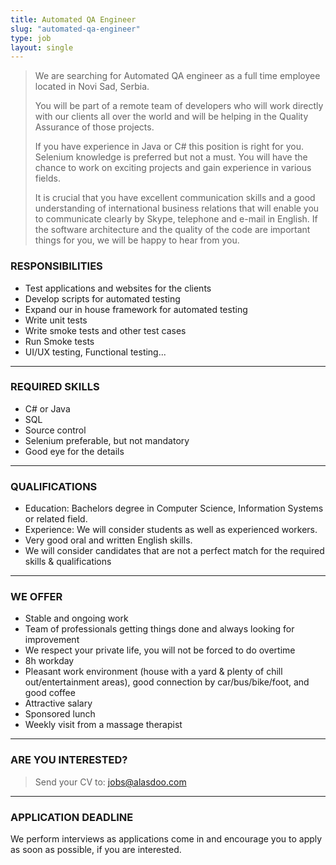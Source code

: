 ```yaml
---
title: Automated QA Engineer
slug: "automated-qa-engineer"
type: job
layout: single
---
```


> We are searching for Automated QA engineer as a full time employee located in Novi Sad, Serbia.
>
> You will be part of a remote team of developers who will work directly with our clients all over the world and will be helping in the Quality Assurance of those projects.
>
> If you have experience in Java or C# this position is right for you. Selenium knowledge is preferred but not a must. You will have the chance to work on exciting projects and gain experience in various fields.
>
> It is crucial that you have excellent communication skills and a good understanding of international business relations that will enable you to communicate clearly by Skype, telephone and e-mail in English. If the software architecture and the quality of the code are important things for you, we will be happy to hear from you.

### RESPONSIBILITIES
* Test applications and websites for the clients
* Develop scripts for automated testing
* Expand our in house framework for automated testing
* Write unit tests
* Write smoke tests and other test cases
* Run Smoke tests
* UI/UX testing, Functional testing...

---
### REQUIRED SKILLS
* C# or Java
* SQL
* Source control
* Selenium preferable, but not mandatory
* Good eye for the details

---
### QUALIFICATIONS
* Education: Bachelors degree in Computer Science, Information Systems or related field.
* Experience: We will consider students as well as experienced workers.
* Very good oral and written English skills.
* We will consider candidates that are not a perfect match for the required skills & qualifications

---
### WE OFFER
* Stable and ongoing work
* Team of professionals getting things done and always looking for improvement
* We respect your private life, you will not be forced to do overtime
* 8h workday
* Pleasant work environment (house with a yard & plenty of chill out/entertainment areas), good connection by car/bus/bike/foot, and good coffee
* Attractive salary
* Sponsored lunch
* Weekly visit from a massage therapist

---
### ARE YOU INTERESTED?
> Send your CV to: <jobs@alasdoo.com>

---
### APPLICATION DEADLINE
We perform interviews as applications come in and encourage you to apply as soon as possible, if you are interested.
